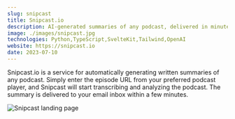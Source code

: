 ```yaml
---
slug: snipcast
title: Snipcast.io
description: AI-generated summaries of any podcast, delivered in minutes.
image: ./images/snipcast.jpg
technologies: Python,TypeScript,SvelteKit,Tailwind,OpenAI
website: https://snipcast.io
date: 2023-07-10
---
```


Snipcast.io is a service for automatically generating written summaries of any podcast. Simply enter the episode URL from your preferred podcast player, and Snipcast will start transcribing and analyzing the podcast. The summary is delivered to your email inbox within a few minutes.

![Snipcast landing page](https://github.com/mikkelsvartveit/sveltekit-personal-website/assets/30391413/5ac00543-76bb-456c-9604-995f9adaccc5)
